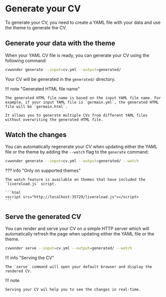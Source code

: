 # Generate your CV

To generate your CV, you need to create a YAML file with your data and use the theme to generate the CV.

## Generate your data with the theme

When your YAML CV file is ready, you can generate your CV using the following command:

```bash
cvwonder generate --input=cv.yml --output=generated/
```

Your CV will be generated in the `generated/` directory.

!!! note "Generated HTML file name"

    The generated HTML file name is based on the input YAML file name. For example, if your input YAML file is `germain.yml`, the generated HTML file will be `germain.html`.

    It allows you to generate multiple CVs from different YAML files without overwriting the generated HTML file.

## Watch the changes

You can automatically regenerate your CV when updating either the YAML file or the theme by adding the `--watch` flag to the `generate` command:

```bash
cvwonder generate --input=cv.yml --output=generated/ --watch
```

??? info "Only on supported themes"

    The watch feature is available on themes that have included the `livereload.js` script.

    ```html
    <script src="http://localhost:35729/livereload.js"></script>
    ```

## Serve the generated CV

You can render and serve your CV on a simple HTTP server which will automatically refresh the page when updating either the YAML file or the theme.

```bash
cvwonder serve --input=cv.yml --output=generated/ --watch
```

!!! info "Serving the CV"

    The `serve` command will open your default browser and display the rendered CV.

!!! note

    Serving your CV wil help you to see the changes in real-time.
